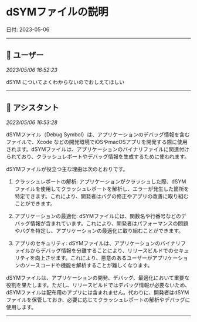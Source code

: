 # dSYMファイルの説明

日付: 2023-05-06

---

## 👤 ユーザー
*2023/05/06 16:52:23*

dSYM についてよくわからないのでおしえてほしい

---

## 🤖 アシスタント
*2023/05/06 16:53:28*

dSYMファイル（Debug Symbol）は、アプリケーションのデバッグ情報を含むファイルで、Xcode などの開発環境でiOSやmacOSアプリを開発する際に使用されます。dSYMファイルは、アプリケーションのバイナリファイルに関連付けられており、クラッシュレポートやデバッグ情報を生成するために使われます。

dSYMファイルが役立つ主な理由は次のとおりです。

1. クラッシュレポートの解析: アプリケーションがクラッシュした際、dSYMファイルを使用してクラッシュレポートを解析し、エラーが発生した箇所を特定できます。これにより、開発者はバグの修正やアプリの改善に取り組むことができます。

2. アプリケーションの最適化: dSYMファイルには、関数名や行番号などのデバッグ情報が含まれています。これにより、開発者はパフォーマンスの問題やバグを特定し、アプリケーションの最適化に取り組むことができます。

3. アプリのセキュリティ: dSYMファイルは、アプリケーションのバイナリファイルからデバッグ情報を分離することにより、リリースビルドでのセキュリティを向上させます。これにより、悪意のあるユーザーがアプリケーションのソースコードや機能を解析することが難しくなります。

dSYMファイルは、アプリケーションの開発、デバッグ、最適化において重要な役割を果たします。ただし、リリースビルドではデバッグ情報が必要ないため、dSYMファイルは配布用のアプリには含まれません。代わりに、開発者はdSYMファイルを保管しておき、必要に応じてクラッシュレポートの解析やデバッグに使用します。

---
